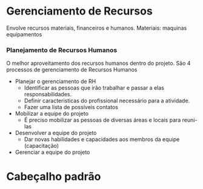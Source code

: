# Gerenciamento de Recursos
Envolve recursos materiais, financeiros e humanos.
Materiais: maquinas equipamentos


### Planejamento de Recursos Humanos
O melhor aproveitamento dos recursos humanos dentro do projeto.
São 4 processos de gerenciamento de Recursos Humanos
- Planejar o gerenciamento de RH
	- Identificar as pessoas que irão trabalhar e passar a elas responsabilidades. 
	- Definir caracteristicas do profissional necessário para a atividade.
	- Fazer uma lista de possíveis contatos
- Mobilizar a equipe do projeto
	- É preciso mobilizar as pessoas de diversas áreas e locais para reuni-las
- Desenvolver a equipe do projeto
	- Dar novas habilidades e capacidades aos membros da equipe (capacitação)
- Gerenciar a equipe do projeto



# Cabeçalho padrão

<!--stackedit_data:
eyJoaXN0b3J5IjpbMjEwOTMxMDI5MSw3MzA5OTgxMTZdfQ==
-->